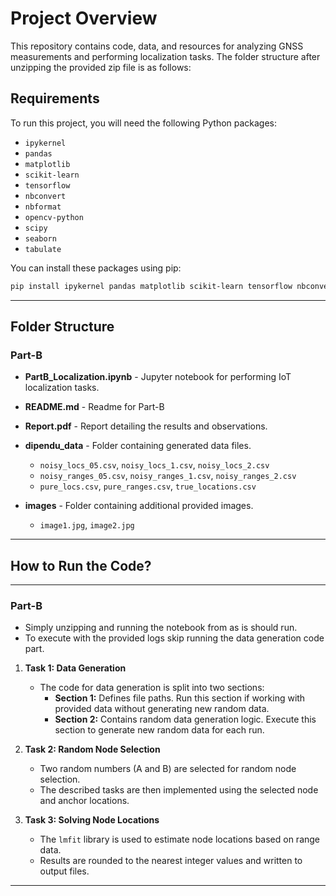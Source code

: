 # Project Overview

This repository contains code, data, and resources for analyzing GNSS measurements and performing localization tasks. The folder structure after unzipping the provided zip file is as follows:

## Requirements

To run this project, you will need the following Python packages:

- `ipykernel`
- `pandas`
- `matplotlib`
- `scikit-learn`
- `tensorflow`
- `nbconvert`
- `nbformat`
- `opencv-python`
- `scipy`
- `seaborn`
- `tabulate`

You can install these packages using pip:

```bash
pip install ipykernel pandas matplotlib scikit-learn tensorflow nbconvert nbformat opencv-python scipy seaborn tabulate
```

---

## Folder Structure

### Part-B

- **PartB_Localization.ipynb** - Jupyter notebook for performing IoT localization tasks.

- **README.md** - Readme for Part-B

- **Report.pdf** - Report detailing the results and observations.

- **dipendu_data** - Folder containing generated data files.

  - `noisy_locs_05.csv`, `noisy_locs_1.csv`, `noisy_locs_2.csv`
  - `noisy_ranges_05.csv`, `noisy_ranges_1.csv`, `noisy_ranges_2.csv`
  - `pure_locs.csv`, `pure_ranges.csv`, `true_locations.csv`

- **images** - Folder containing additional provided images.
  - `image1.jpg`, `image2.jpg`

---

## How to Run the Code?

---

### Part-B

- Simply unzipping and running the notebook from as is should run.
- To execute with the provided logs skip running the data generation code part.

1. **Task 1: Data Generation**

   - The code for data generation is split into two sections:
     - **Section 1:** Defines file paths. Run this section if working with provided data without generating new random data.
     - **Section 2:** Contains random data generation logic. Execute this section to generate new random data for each run.

2. **Task 2: Random Node Selection**

   - Two random numbers (A and B) are selected for random node selection.
   - The described tasks are then implemented using the selected node and anchor locations.

3. **Task 3: Solving Node Locations**
   - The `lmfit` library is used to estimate node locations based on range data.
   - Results are rounded to the nearest integer values and written to output files.

---
